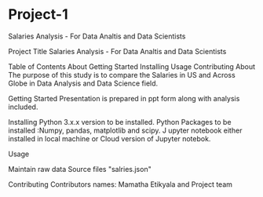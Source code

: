 # Project-1
Salaries Analysis - For Data Analtis and Data Scientists

Project Title
Salaries Analysis - For Data Analtis and Data Scientists


Table of Contents
About
Getting Started
Installing
Usage
Contributing
About
The purpose of this study is to compare the Salaries in US and Across Globe in Data Analysis and Data Science field.

Getting Started
Presentation is prepared in ppt form along with analysis included.

Installing
Python 3.x.x version to be installed. 
Python Packages to be installed :Numpy, pandas, matplotlib and scipy. J
upyter notebook either installed in local machine or Cloud version of Jupyter notebok.

Usage

Maintain raw data Source files "salries.json" 

Contributing
Contributors names: Mamatha Etikyala and Project team

